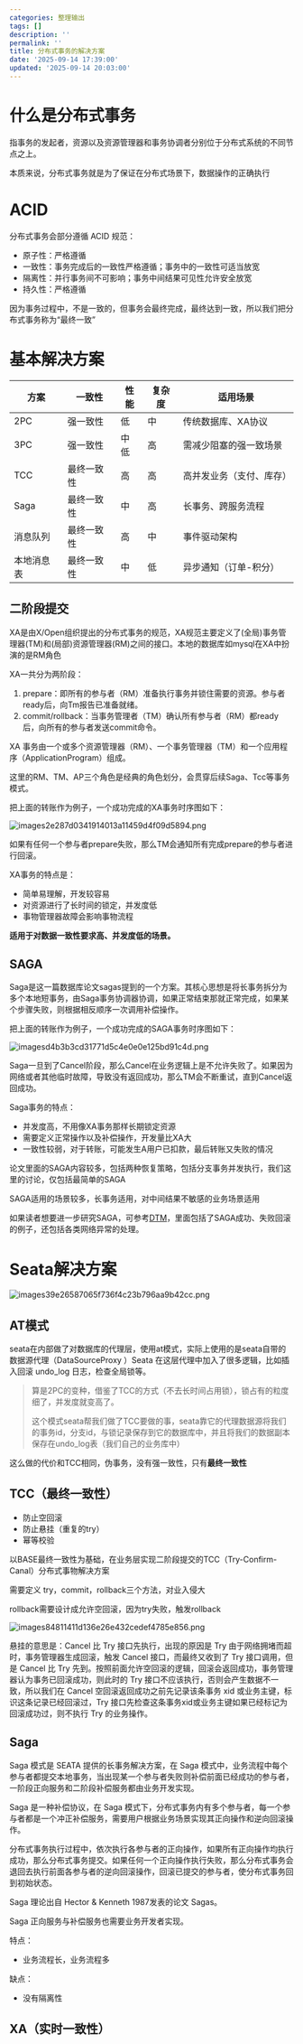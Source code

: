 ```yaml
---
categories: 整理输出
tags: []
description: ''
permalink: ''
title: 分布式事务的解决方案
date: '2025-09-14 17:39:00'
updated: '2025-09-14 20:03:00'
---
```


# 什么是分布式事务


指事务的发起者，资源以及资源管理器和事务协调者分别位于分布式系统的不同节点之上。


本质来说，分布式事务就是为了保证在分布式场景下，数据操作的正确执行


# ACID


分布式事务会部分遵循 ACID 规范：

- 原子性：严格遵循
- 一致性：事务完成后的一致性严格遵循；事务中的一致性可适当放宽
- 隔离性：并行事务间不可影响；事务中间结果可见性允许安全放宽
- 持久性：严格遵循

因为事务过程中，不是一致的，但事务会最终完成，最终达到一致，所以我们把分布式事务称为“最终一致”


# 基本解决方案


| **方案** | **一致性** | **性能** | **复杂度** | **适用场景**     |
| ------ | ------- | ------ | ------- | ------------ |
| 2PC    | 强一致性    | 低      | 中       | 传统数据库、XA协议   |
| 3PC    | 强一致性    | 中低     | 高       | 需减少阻塞的强一致场景  |
| TCC    | 最终一致性   | 高      | 高       | 高并发业务（支付、库存） |
| Saga   | 最终一致性   | 中      | 高       | 长事务、跨服务流程    |
| 消息队列   | 最终一致性   | 高      | 中       | 事件驱动架构       |
| 本地消息表  | 最终一致性   | 中      | 低       | 异步通知（订单-积分）  |


## 二阶段提交


XA是由X/Open组织提出的分布式事务的规范，XA规范主要定义了(全局)事务管理器(TM)和(局部)资源管理器(RM)之间的接口。本地的数据库如mysql在XA中扮演的是RM角色


XA一共分为两阶段：

1. prepare：即所有的参与者（RM）准备执行事务并锁住需要的资源。参与者ready后，向Tm报告已准备就绪。
2. commit/rollback：当事务管理者（TM）确认所有参与者（RM）都ready后，向所有的参与者发送commit命令。

XA 事务由一个或多个资源管理器（RM）、一个事务管理器（TM）和一个应用程序（ApplicationProgram）组成。


这里的RM、TM、AP三个角色是经典的角色划分，会贯穿后续Saga、Tcc等事务模式。


把上面的转账作为例子，一个成功完成的XA事务时序图如下：


![images2e287d0341914013a11459d4f09d5894.png](/images/8ed1aef4c4ab3759e8d8bab323ca6464.png)


如果有任何一个参与者prepare失败，那么TM会通知所有完成prepare的参与者进行回滚。


XA事务的特点是：

- 简单易理解，开发较容易
- 对资源进行了长时间的锁定，并发度低
- 事物管理器故障会影响事物流程

**适用于对数据一致性要求高、并发度低的场景。**


## SAGA


Saga是这一篇数据库论文sagas提到的一个方案。其核心思想是将长事务拆分为多个本地短事务，由Saga事务协调器协调，如果正常结束那就正常完成，如果某个步骤失败，则根据相反顺序一次调用补偿操作。


把上面的转账作为例子，一个成功完成的SAGA事务时序图如下：


![imagesd4b3b3cd31771d5c4e0e0e125bd91c4d.png](/images/8656cc8375f8928f8b1591df963d96f8.png)


Saga一旦到了Cancel阶段，那么Cancel在业务逻辑上是不允许失败了。如果因为网络或者其他临时故障，导致没有返回成功，那么TM会不断重试，直到Cancel返回成功。


Saga事务的特点：

- 并发度高，不用像XA事务那样长期锁定资源
- 需要定义正常操作以及补偿操作，开发量比XA大
- 一致性较弱，对于转账，可能发生A用户已扣款，最后转账又失败的情况

论文里面的SAGA内容较多，包括两种恢复策略，包括分支事务并发执行，我们这里的讨论，仅包括最简单的SAGA


SAGA适用的场景较多，长事务适用，对中间结果不敏感的业务场景适用


如果读者想要进一步研究SAGA，可参考[DTM](https://link.segmentfault.com/?enc=NuJFv6K2eUZQR3E0mddk0Q%3D%3D.nWA8dBVCTeBPVGplzp7Uoxfo4k8JXgPee7hMyJxzZsc%3D)，里面包括了SAGA成功、失败回滚的例子，还包括各类网络异常的处理。


# Seata解决方案


![images39e26587065f736f4c23b796aa9b42cc.png](/images/565a5fda871dd52e8234576f19198108.png)


## AT模式


seata在内部做了对数据库的代理层，使用at模式，实际上使用的是seata自带的数据源代理（DataSourceProxy ）Seata 在这层代理中加入了很多逻辑，比如插入回滚 undo_log 日志，检查全局锁等。

> 算是2PC的变种，借鉴了TCC的方式（不去长时间占用锁），锁占有的粒度细了，并发度就变高了。
>
> 这个模式seata帮我们做了TCC要做的事，seata靠它的代理数据源将我们的事务id，分支id，与锁记录保存到它的数据库中，并且将我们的数据副本保存在undo_log表（我们自己的业务库中）
>
>

这么做的代价和TCC相同，伪事务，没有强一致性，只有**最终一致性**


## TCC（最终一致性）

- 防止空回滚
- 防止悬挂（重复的try）
- 幂等校验

以BASE最终一致性为基础，在业务层实现二阶段提交的TCC（Try-Confirm-Canal）分布式事物解决方案


需要定义 try，commit，rollback三个方法，对业入侵大


rollback需要设计成允许空回滚，因为try失败，触发rollback


![images84811411d136e26e432cedef4785e856.png](/images/d320aff8e9456275ab5d347ed4fa809e.png)


悬挂的意思是：Cancel 比 Try 接口先执行，出现的原因是 Try 由于网络拥堵而超时，事务管理器生成回滚，触发 Cancel 接口，而最终又收到了 Try 接口调用，但是 Cancel 比 Try 先到。按照前面允许空回滚的逻辑，回滚会返回成功，事务管理器认为事务已回滚成功，则此时的 Try 接口不应该执行，否则会产生数据不一致，所以我们在 Cancel 空回滚返回成功之前先记录该条事务 xid 或业务主键，标识这条记录已经回滚过，Try 接口先检查这条事务xid或业务主键如果已经标记为回滚成功过，则不执行 Try 的业务操作。


## Saga


Saga 模式是 SEATA 提供的长事务解决方案，在 Saga 模式中，业务流程中每个参与者都提交本地事务，当出现某一个参与者失败则补偿前面已经成功的参与者，一阶段正向服务和二阶段补偿服务都由业务开发实现。


Saga 是一种补偿协议，在 Saga 模式下，分布式事务内有多个参与者，每一个参与者都是一个冲正补偿服务，需要用户根据业务场景实现其正向操作和逆向回滚操作。


分布式事务执行过程中，依次执行各参与者的正向操作，如果所有正向操作均执行成功，那么分布式事务提交。如果任何一个正向操作执行失败，那么分布式事务会退回去执行前面各参与者的逆向回滚操作，回滚已提交的参与者，使分布式事务回到初始状态。


Saga 理论出自 Hector & Kenneth 1987发表的论文 Sagas。


Saga 正向服务与补偿服务也需要业务开发者实现。


特点：

- 业务流程长，业务流程多

缺点：

- 没有隔离性

## XA（实时一致性）

